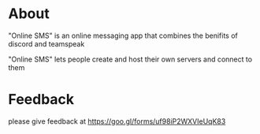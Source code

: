 # About
"Online SMS" is an online messaging app that combines the benifits of discord and teamspeak  

"Online SMS" lets people create and host their own servers and connect to them  

# Feedback
please give feedback at https://goo.gl/forms/uf98iP2WXVIeUqK83
